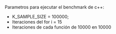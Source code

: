Parametros para ejecutar el benchmark de c++:
  - K_SAMPLE_SIZE = 100000;
  - Iteraciones del for i = 15
  - Iteraciones de cada función de 10000 en 10000
